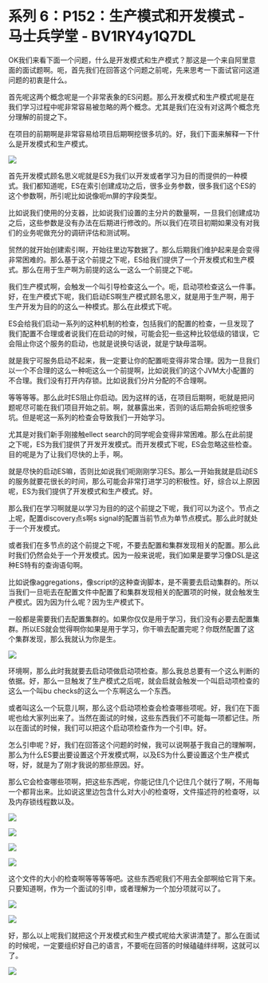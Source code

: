 # 系列 6：P152：生产模式和开发模式 - 马士兵学堂 - BV1RY4y1Q7DL

OK我们来看下面一个问题，什么是开发模式和生产模式？那这是一个来自阿里意面的面试题啊。呃，首先我们在回答这个问题之前呢，先来思考一下面试官问这道问题的初衷是什么。

首先呢这两个概念呢是一个非常表象的ES问题。那么开发模式和生产模式呢是在我们学习过程中呢非常容易被忽略的两个概念。尤其是我们在没有对这两个概念充分理解的前提之下。

在项目的前期啊是非常容易给项目后期啊挖很多坑的。好，我们下面来解释一下什么是开发模式和生产模式。

![](img/7a0e5737a9a719ee636c042d94264e30_1.png)

首先开发模式顾名思义呢就是ES为我们以开发或者学习为目的而提供的一种模式。我们都知道呢，ES在索引创建成功之后，很多业务参数，很多我们这个ES的这个参数啊，所引呢比如说像呃m屏的字段类型。

比如说我们使用的分支器，比如说我们设置的主分片的数量啊，一旦我们创建成功之后，这些参数是没有办法在后期进行修改的。所以我们在项目初期如果没有对我们的业务呢做充分的调研评估和测试啊。

贸然的就开始创建索引啊，开始往里边写数据了。那么后期我们维护起来是会变得非常困难的。那么基于这个前提之下呢，ES给我们提供了一个开发模式和生产模式。那么在用于生产啊为前提的这么一这么一个前提之下呢。

我们生产模式啊，会触发一个叫引导检查这么一个。呃，启动项检查这么一件事。好，在生产模式下呢，我们启动ES啊生产模式顾名思义，就是用于生产啊，用于生产开发为目的的这么一种模式。那么在此模式下呢。

ES会给我们启动一系列的这种机制的检查，包括我们的配置的检查，一旦发现了我们配置不合理或者说我们在启动的时候，可能会犯一些这种比较低级的错误，它会阻止你这个服务的启动，也就是说换句话说，就是宁缺毋滥啊。

就是我宁可服务启动不起来，我一定要让你的配置呃变得非常合理。因为一旦我们以一个不合理的这么一种呃这么一个前提啊，比如说我们的这个JVM大小配置的不合理。我们没有打开内存锁。比如说我们分片分配的不合理啊。

等等等等。那么此时ES阻止你启动。因为这样的话，在项目后期啊，呃就是把问题呢尽可能在我们项目开始之前。啊，就暴露出来，否则的话后期会拆呃挖很多坑。但是呢这一系列的检查会导致我们一开始学习。

尤其是对我们新手刚接触ellect search的同学呢会变得非常困难。那么在此前提之下呢，ES为我们提供了开发开发模式。而开发模式下呢，ES会忽略这些检查。目的呢是为了让我们尽快的上手，啊。

就是尽快的启动ES嘛，否则比如说我们呃刚刚学习ES。那么一开始我就是启动ES的服务就要花很长的时间，那么可能会非常打进学习的积极性。好，综合以上原因呢，ES为我们提供了开发模式和生产模式。好。

那么我们在学习啊就是以学习为目的的这个前提之下呢，我们可以为这个。节点之上呢，配置discovery点s啊s signal的配置当前节点为单节点模式。那么此时就处于一个开发模式。

或者我们在多节点的这个前提之下呢，不要去配置和集群发现相关的配置。那么此时我们仍然会处于一个开发模式。因为一般来说呢，我们如果是要学习像DSL是这种ES特有的查询语句啊。

比如说像aggregations，像script的这种查询脚本，是不需要去启动集群的。所以当我们一旦呃去在配置文件中配置了和集群发现相关的配置项的时候，就会触发生产模式。因为因为什么呢？因为生产模式下。

一般都是需要我们去配置集群的。如果你仅仅是用于学习，我们没有必要去配置集群。所以ES就会觉得啊你如果是用于学习，你干嘛去配置完呢？你既然配置了这个集群发现，那么我就认为你是生。



![](img/7a0e5737a9a719ee636c042d94264e30_3.png)

环境啊，那么此时我就要去启动项做启动项检查。那么我总总要有一个这么判断的依据。好，那么一旦触发了生产模式之后呢，就会启就会触发一个叫启动项检查的这么一个叫bu checks的这么一个东啊这么一个东西。

或者叫这么一个玩意儿啊，那么这个启动项检查会检查哪些项呢。好，我们在下面呢也给大家列出来了。当然在面试的时候，这些东西我们不可能每一项都记住。所以在面试的时候，我们可以把这个启动项检查作为一个引申。好。

怎么引申呢？好，我们在回答这个问题的时候，我可以说啊基于我自己的理解啊，那么为什么ES要出要设置这个开发模式啊，以及ES为什么要设置这个生产模式呀，好，就是为了刚才我说的那些原因。好。

那么它会检查哪些项啊，把这些东西呢，你能记住几个记住几个就行了啊，不用每一个都背出来。比如说这里边包含什么对大小的检查呀，文件描述符的检查呀，以及内存锁线程数以及。



![](img/7a0e5737a9a719ee636c042d94264e30_5.png)

![](img/7a0e5737a9a719ee636c042d94264e30_6.png)

![](img/7a0e5737a9a719ee636c042d94264e30_7.png)

![](img/7a0e5737a9a719ee636c042d94264e30_8.png)

这个文件的大小的检查啊等等等等吧。这些东西呢我们不用去全部啊给它背下来。只要知道啊，作为一个面试的引申，或者理解为一个加分项就可以了。



![](img/7a0e5737a9a719ee636c042d94264e30_10.png)

![](img/7a0e5737a9a719ee636c042d94264e30_11.png)

好，那么以上呢我们就把这个开发模式和生产模式呢给大家讲清楚了。那么在面试的时候呢，一定要组织好自己的语言，不要呃在回答的时候磕磕绊绊啊，这就可以了。



![](img/7a0e5737a9a719ee636c042d94264e30_13.png)